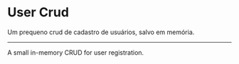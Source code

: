 # User Crud

Um prequeno crud de cadastro de usuários, salvo em memória. 

---

A small in-memory CRUD for user registration.
